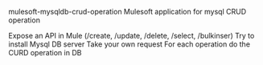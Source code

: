 mulesoft-mysqldb-crud-operation
Mulesoft application for mysql CRUD operation

Expose an API in Mule (/create, /update, /delete, /select, /bulkinser)
Try to install Mysql DB server
Take your own request
For each operation do the CURD operation in DB